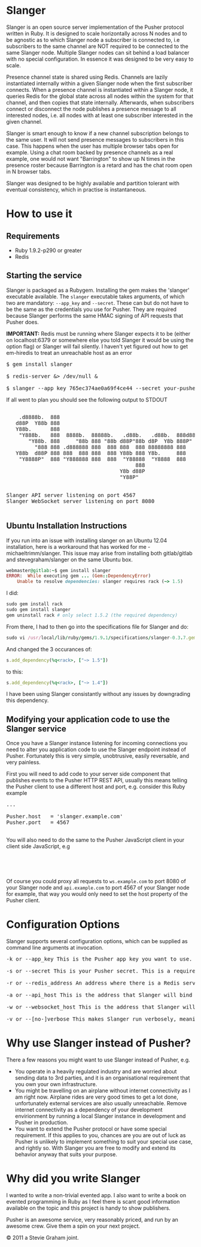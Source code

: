 # Slanger

Slanger is an open source server implementation of the Pusher protocol written in Ruby. It is designed to scale horizontally across N nodes and to be agnostic as to which Slanger node a subscriber is connected to, i.e subscribers to the same channel are NOT required to be connected to the same Slanger node. Multiple Slanger nodes can sit behind a load balancer with no special configuration. In essence it was designed to be very easy to scale.

Presence channel state is shared using Redis. Channels are lazily instantiated internally within a given Slanger node when the first subscriber connects. When a presence channel is instantiated within a Slanger node, it queries Redis for the global state across all nodes within the system for that channel, and then copies that state internally. Afterwards, when subscribers connect or disconnect the node publishes a presence message to all interested nodes, i.e. all nodes with at least one subscriber interested in the given channel.

Slanger is smart enough to know if a new channel subscription belongs to the same user. It will not send presence messages to subscribers in this case. This happens when the user has multiple browser tabs open for example. Using a chat room backed by presence channels as a real example, one would not want "Barrington" to show up N times in the presence roster because Barrington is a retard and has the chat room open in N browser tabs.

Slanger was designed to be highly available and partition tolerant with eventual consistency, which in practise is instantaneous.

# How to use it

## Requirements

- Ruby 1.9.2-p290 or greater
- Redis

## Starting the service

Slanger is packaged as a Rubygem. Installing the gem makes the 'slanger' executable available. The `slanger` executable takes arguments, of which two are mandatory: `--app_key` and `--secret`. These can but do not have to be the same as the credentials you use for Pusher. They are required because Slanger performs the same HMAC signing of API requests that Pusher does.

__IMPORTANT:__ Redis must be running where Slanger expects it to be (either on localhost:6379 or somewhere else you told Slanger it would be using the option flag) or Slanger will fail silently. I haven't yet figured out how to get em-hiredis to treat an unreachable host as an error

<pre>
$ gem install slanger

$ redis-server &> /dev/null &

$ slanger --app_key 765ec374ae0a69f4ce44 --secret your-pusher-secret
</pre>

If all went to plan you should see the following output to STDOUT

<pre>

    .d8888b.  888
   d88P  Y88b 888
   Y88b.      888
    "Y888b.   888  8888b.  88888b.   .d88b.   .d88b.  888d888
       "Y88b. 888     "88b 888 "88b d88P"88b d8P  Y8b 888P"
         "888 888 .d888888 888  888 888  888 88888888 888
   Y88b  d88P 888 888  888 888  888 Y88b 888 Y8b.     888
    "Y8888P"  888 "Y888888 888  888  "Y88888  "Y8888  888
                                         888
                                    Y8b d88P
                                    "Y88P"


Slanger API server listening on port 4567
Slanger WebSocket server listening on port 8080

</pre>
## Ubuntu Installation Instructions

If you run into an issue with installing slanger on an Ubuntu 12.04 installation, here is a workaround that has worked for me - michaeltrimm/slanger. This issue may arise from installing both gitlab/gitlab and stevegraham/slanger on the same Ubuntu box.

```ruby
webmaster@gitlab:~$ gem install slanger
ERROR:  While executing gem ... (Gem::DependencyError)
    Unable to resolve dependencies: slanger requires rack (~> 1.5)
```

I did: 

```ruby
sudo gem install rack
sudo gem install slanger
gem uninstall rack # only select 1.5.2 (the required dependency)
```

From there, I had to then go into the specifications file for Slanger and do: 

```ruby
sudo vi /usr/local/lib/ruby/gems/1.9.1/specifications/slanger-0.3.7.gemspec
```

And changed the 3 occurances of: 

```ruby
s.add_dependency(%q<rack>, ["~> 1.5"])
```

to this: 

```ruby
s.add_dependency(%q<rack>, ["~> 1.4"])
```

I have been using Slanger consistantly without any issues by downgrading this dependency. 



## Modifying your application code to use the Slanger service

Once you have a Slanger instance listening for incoming connections you need to alter you application code to use the Slanger endpoint instead of Pusher. Fortunately this is very simple, unobtrusive, easily reversable, and very painless.


First you will need to add code to your server side component that publishes events to the Pusher HTTP REST API, usually this means telling the Pusher client to use a different host and port, e.g. consider this Ruby example

<pre>
...

Pusher.host   = 'slanger.example.com'
Pusher.port   = 4567

</pre>

You will also need to do the same to the Pusher JavaScript client in your client side JavaScript, e.g

<pre>

<script type="text/javascript">
  ...

  Pusher.host    = 'slanger.example.com'
  Pusher.ws_port = 8080

</script>
</pre>

Of course you could proxy all requests to `ws.example.com` to port 8080 of your Slanger node and `api.example.com` to port 4567 of your Slanger node for example, that way you would only need to set the host property of the Pusher client.

# Configuration Options

Slanger supports several configuration options, which can be supplied as command line arguments at invocation.

<pre>
-k or --app_key This is the Pusher app key you want to use. This is a required argument

-s or --secret This is your Pusher secret. This is a required argument

-r or --redis_address An address where there is a Redis server running. This is an optional argument and defaults to redis://127.0.0.1:6379/0

-a or --api_host This is the address that Slanger will bind the HTTP REST API part of the service to. This is an optional argument and defaults to 0.0.0.0:4567

-w or --websocket_host This is the address that Slanger will bind the WebSocket part of the service to. This is an optional argument and defaults to 0.0.0.0:8080

-v or --[no-]verbose This makes Slanger run verbosely, meaning WebSocket frames will be echoed to STDOUT. Useful for debugging
</pre>


# Why use Slanger instead of Pusher?

There a few reasons you might want to use Slanger instead of Pusher, e.g.

- You operate in a heavily regulated industry and are worried about sending data to 3rd parties, and it is an organisational requirement that you own your own infrastructure.
- You might be travelling on an airplane without internet connectivity as I am right now. Airplane rides are very good times to get a lot done, unfortunately external services are also usually unreachable. Remove internet connectivity as a dependency of your development envirionment by running a local Slanger instance in development and Pusher in production.
- You want to extend the Pusher protocol or have some special requirement. If this applies to you, chances are you are out of luck as Pusher is unlikely to implement something to suit your special use case, and rightly so. With Slanger you are free to modify and extend its behavior anyway that suits your purpose.

# Why did you write Slanger

I wanted to write a non-trivial evented app. I also want to write a book on evented programming in Ruby as I feel there is scant good information available on the topic and this project is handy to show publishers.

Pusher is an awesome service, very reasonably priced, and run by an awesome crew. Give them a spin on your next project.

&copy; 2011 a Stevie Graham joint.

